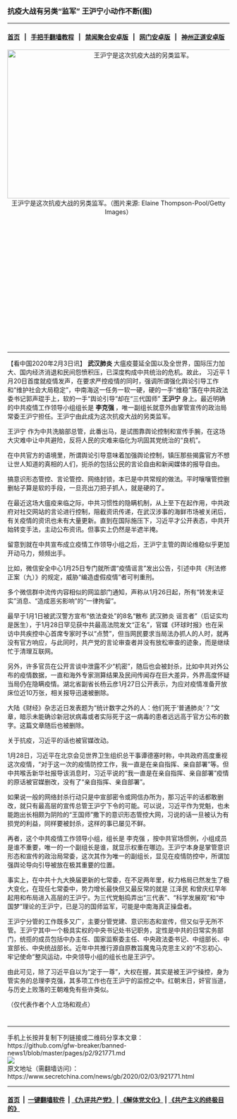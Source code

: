 ### 抗疫大战有另类“监军” 王沪宁小动作不断(图)
------------------------

#### [首页](https://github.com/gfw-breaker/banned-news1/blob/master/README.md) &nbsp;&nbsp;|&nbsp;&nbsp; [手把手翻墙教程](https://github.com/gfw-breaker/guides/wiki) &nbsp;&nbsp;|&nbsp;&nbsp; [禁闻聚合安卓版](https://github.com/gfw-breaker/bn-android) &nbsp;&nbsp;|&nbsp;&nbsp; [网门安卓版](https://github.com/oGate2/oGate) &nbsp;&nbsp;|&nbsp;&nbsp; [神州正道安卓版](https://github.com/SzzdOgate/update) 



<div class="article_right" style="fone-color:#000">
 <p style="text-align:center">
  <img alt="王沪宁是这次抗疫大战的另类监军。" src="https://img2.secretchina.com/pic/2019/10-29/p2551391a692818880-ss.jpg" style="height:337px; width:600px"/>
  <br>
   王沪宁是这次抗疫大战的另类监军。（图片来源: Elaine Thompson-Pool/Getty Images）
   <span id="hideid" name="hideid" style="color:red;display:none;">
    <span href="https://www.secretchina.com">
    </span>
   </span>
  </br>
 </p>
 <div id="txt-mid1-t21-2017">
  <ins class="adsbygoogle" data-ad-client="ca-pub-1276641434651360" data-ad-slot="2451032099" style="display:inline-block;width:336px;height:280px">
  </ins>
  

---


  </div>
 </div>
 <p>
  【看中国2020年2月3日讯】
  <strong>
   武汉肺炎
  </strong>
  大瘟疫蔓延全国以及全世界，国际压力加大、国内经济消退和民间怨愤积压，已深度构成中共统治的危机。故此，
  <span href="https://www.secretchina.com/news/gb/tag/习近平" target="_blank">
   习近平
  </span>
  1月20日首度就疫情发声，在要求严控疫情的同时，强调所谓强化舆论引导工作和“维护社会大局稳定”，中南海这一任务一软一硬，硬的一手“维稳”落在中共政法委书记郭声琨手上，软的一手“舆论引导”却在“三代国师”
  <strong>
   王沪宁
  </strong>
  身上。最近明确的中共疫情工作领导小组组长是
  <strong>
   李克强
  </strong>
  ，唯一副组长就意外由掌管宣传的政治局常委王沪宁担任。王沪宁由此成为这次抗疫大战的另类监军。
  <span id="hideid" name="hideid" style="color:red;display:none;">
   <span href="https://www.secretchina.com">
   </span>
  </span>
 </p>
 <p>
  <span href="https://www.secretchina.com/news/gb/tag/王沪宁" target="_blank">
   王沪宁
  </span>
  作为中共洗脑部总管，此番出马，是试图靠舆论控制和宣传手腕，在这场大灾难中让中共避险，反将人民的灾难来临化为巩固其党统治的“良机”。
 </p>
 <p>
  在中共官方的语境里，所谓舆论引导意味着加强舆论控制，镇压那些揭露官方不想让世人知道的真相的人们，扼杀的包括公民的言论自由和新闻媒体的报导自由。
 </p>
 <p>
  搞意识形态管控、言论管控、网络封锁，本已是中共常规的做法。平时嚷嚷管控删删帖子算是软的手段，一旦亮出刀把子抓人，就是硬的了。
 </p>
 <p>
  在最近这场大瘟疫来临之际，中共习惯性的隐瞒机制，从上至下在起作用，中共政府对社交网站的言论进行控制，阻截资讯传递，在武汉涉事的海鲜市场被关闭后，有关疫情的资讯也未有大量更新。直到在国际施压下，习近平才公开表态，中共开始转变手法，主动公布资讯。但事实上仍然是半遮半掩。
 </p>
 <p>
  留意到就在中共宣布成立疫情工作领导小组之后，王沪宁主管的舆论维稳似乎更加开动马力，频频出手。
 </p>
 <p>
  比如，微信安全中心1月25日专门就所谓“疫情谣言”发出公告，引述中共《刑法修正案（九）》的规定，威胁“编造虚假疫情”者可判重刑。
 </p>
 <p>
  多个微信群中流传内容相似的网监部门通知，声称从1月26日起，所有“转发未证实”消息、“造成恶劣影响”的“一律拘留”。
 </p>
 <p>
  最早于1月1日被武汉警方宣布“依法查处”的8名“散布
  <span href="https://www.secretchina.com/news/gb/tag/武汉肺炎" target="_blank">
   武汉肺炎
  </span>
  谣言者”（后证实均是医生），于1月28日罕见获中共最高法院发文“正名”，官媒《环球时报》也在采访中共疾控中心首席专家时予以“点赞”，但当网民要求当局法办抓人的人时，就再没有官方响应，与此同时，共产党的言论审查者并没有放松审查的迹象，而是继续忙于清理互联网。
 </p>
 <p>
  另外，许多官员在公开言谈中泄露不少“机密”，随后也会被封杀，比如中共对外公布的疫情数据，一直和海外专家测算结果及民间传闻存在巨大差异，外界高度怀疑当局仍在隐瞒疫情。湖北省副省长杨云彦1月27日公开表示，为应对疫情准备开放床位近10万张，相关报导迅速被删除。
 </p>
 <p>
  大陆《财经》杂志近日发表题为“统计数字之外的人：他们死于‘普通肺炎’？”文章，暗示未能确诊新冠状病毒或者实际死于这一病毒的患者远远高于官方公布的数字。这篇文章随后也被删除。
 </p>
 <p>
  关于抗疫，习近平的话也被官媒改动。
 </p>
 <p>
  1月28日，习近平在北京会见世界卫生组织总干事谭德塞时称，中共政府高度重视这次疫情，“对于这一次的疫情防控工作，我一直是在亲自指挥、亲自部署”等。但中共喉舌新华社报导该消息时，习近平说的“我一直是在亲自指挥、亲自部署”疫情的原话被官媒删改，没有了“亲自指挥、亲自部署”。
 </p>
 <p>
  如果说一般的网络封杀行动只是中宣部密令或网信办所为，那习近平的话都敢删改，就只有最高层的宣传总管王沪宁下令的可能。可以说，习近平作为党魁，也未能跑出长相颇为阴险的“王国师”撒下的意识形态管控大网，习说的话一旦被认为有损党的利益，同样要被封杀，这样的事已屡见不鲜。
 </p>
 <p>
  再者，这个中共疫情工作领导小组，组长是
  <span href="https://www.secretchina.com/news/gb/tag/李克强" target="_blank">
   李克强
  </span>
  ，按中共官场惯例，小组成员是谁不重要，唯一的一个副组长是谁，就显示权重在哪边。王沪宁本身是掌管意识形态和宣传的政治局常委，这次其作为唯一的副组长，显见在疫情防控中，所谓加强舆论导向引导被放在极其重要的位置。
 </p>
 <p>
  事实上，在中共十九大换届更新的七常委，在不足两年里，权力格局已然发生了极大变化，在现任七常委中，势力增长最快但又最反常的就是
  <span href="https://www.secretchina.com/news/gb/tag/江泽民" target="_blank">
   江泽民
  </span>
  和曾庆红早年起用和布局进入高层的王沪宁。为三代党魁捣弄出“三代表”、“科学发展观”和“中国梦”理论的王沪宁，已是习的国师监军，可能是中南海真正操盘者。
 </p>
 <p>
  王沪宁分管的工作既多又广，主要分管党建、意识形态和宣传，但又似乎无所不管。王沪宁其中一个极具实权的中央书记处书记职务，定性是中共的日常实务部门，统揽的成员包括中办主任、国家监察委主任、中央政法委书记、中组部长、中宣部长、中央统战部长。近年中共推行源自原教旨魔鬼马克思主义的“不忘初心、牢记使命”整风运动，中央领导小组的组长也是王沪宁。
 </p>
 <p>
  由此可见，除了习近平自以为“定于一尊”，大权在握，其实是被王沪宁操控，身为管实务的总理李克强，其多项工作也在王沪宁的监控之中。红朝末日，奸官当道，与历史上败落的王朝难免有些许类似。
 </p>
 <p>
 </p>
 <p>
  （仅代表作者个人立场和观点）
  <center>
   <div>
    <div id="txt-mid2-t22-2017" style="display: block;  max-height: 351px;  overflow: hidden;">
     <div id="SC-21xxx">
     </div>
     <ins class="adsbygoogle" data-ad-client="ca-pub-1276641434651360" data-ad-format="auto" data-ad-slot="4301710469" data-full-width-responsive="true" style="display:block">
     </ins>
    </div>
   </div>
  </center>
  <div style="padding-top:12px;">
  </div>
 </p>
</div>

<hr/>
手机上长按并复制下列链接或二维码分享本文章：<br/>
https://github.com/gfw-breaker/banned-news1/blob/master/pages/p2/921771.md <br/>
<a href='https://github.com/gfw-breaker/banned-news1/blob/master/pages/p2/921771.md'><img src='https://github.com/gfw-breaker/banned-news1/blob/master/pages/p2/921771.md.png'/></a> <br/>
原文地址（需翻墙访问）：https://www.secretchina.com/news/gb/2020/02/03/921771.html


------------------------
#### [首页](https://github.com/gfw-breaker/banned-news1/blob/master/README.md) &nbsp;|&nbsp; [一键翻墙软件](https://github.com/gfw-breaker/nogfw/blob/master/README.md) &nbsp;| [《九评共产党》](https://github.com/gfw-breaker/9ping.md/blob/master/README.md#九评之一评共产党是什么) | [《解体党文化》](https://github.com/gfw-breaker/jtdwh.md/blob/master/README.md) | [《共产主义的终极目的》](https://github.com/gfw-breaker/gczydzjmd.md/blob/master/README.md)


<img src='http://gfw-breaker.win/banned-news/pages/p2/921771.md' width='0px' height='0px'/>